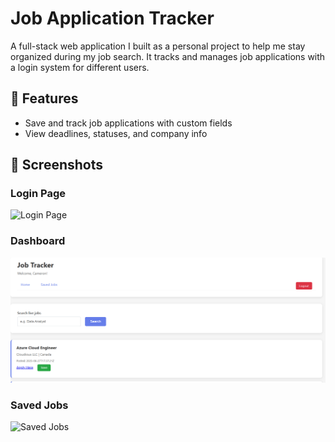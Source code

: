 # Job Application Tracker

A full-stack web application I built as a personal project to help me stay organized during my job search. It tracks and manages job applications with a login system for different users.

## 🚀 Features

- Save and track job applications with custom fields
- View deadlines, statuses, and company info

## 📸 Screenshots

### Login Page
![Login Page](screenshots/jobapp)

### Dashboard
![Dashboard](screenshots/jobapp2.png)


### Saved Jobs
![Saved Jobs](jobapp3.png)
